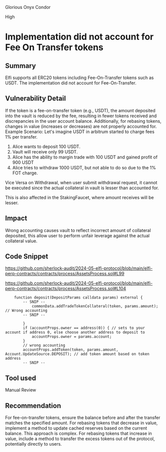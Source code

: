 Glorious Onyx Condor

High

# Implementation did not account for Fee On Transfer tokens

## Summary
Elfi supports all ERC20 tokens including Fee-On-Transfer tokens such as USDT. The implementation did not account for Fee-On-Transfer.
## Vulnerability Detail
If the token is a fee-on-transfer token (e.g., USDT), the amount deposited into the vault is reduced by the fee, resulting in fewer tokens received and discrepancies in the user account balance. Additionally, for rebasing tokens, changes in value (increases or decreases) are not properly accounted for.
Example Scenario:
Let's imagine USDT in arbitrum started to charge fees 1% per transfer.

1) Alice wants to deposit 100 USDT.
2) Vault will receive only 99 USDT.
3) Alice has the ability to margin trade with 100 USDT and gained profit of 900 USDT
4) Alice tries to withdraw 1000 USDT, but not able to do so due to the 1% FOT charge.

Vice Versa on Withdrawal, when user submit withdrawal request, it cannot be executed since the actual collateral in vault is lesser than accounted for.

This is also affected in the StakingFaucet, where amount receives will be lesser.
## Impact
Wrong accounting causes vault to reflect incorrect amount of collateral deposited, this allow user to perform unfair leverage against the actual collateral value.
## Code Snippet
https://github.com/sherlock-audit/2024-05-elfi-protocol/blob/main/elfi-perp-contracts/contracts/process/AssetsProcess.sol#L99

https://github.com/sherlock-audit/2024-05-elfi-protocol/blob/main/elfi-perp-contracts/contracts/process/AssetsProcess.sol#L104
```solidity
    function deposit(DepositParams calldata params) external {
        -- SNIP --
            commonData.addTradeTokenCollateral(token, params.amount);  // Wrong accounting
        -- SNIP --
            
        }
        if (accountProps.owner == address(0)) { // sets to your account if address 0, else choose another address to deposit to
            accountProps.owner = params.account;
        }
        // wrong accounting
        accountProps.addToken(token, params.amount, Account.UpdateSource.DEPOSIT); // add token amount based on token address
        -- SNIP --
```
## Tool used

Manual Review

## Recommendation
For fee-on-transfer tokens, ensure the balance before and after the transfer matches the specified amount. For rebasing tokens that decrease in value, implement a method to update cached reserves based on the current balance. This approach is complex. For rebasing tokens that increase in value, include a method to transfer the excess tokens out of the protocol, potentially directly to users.